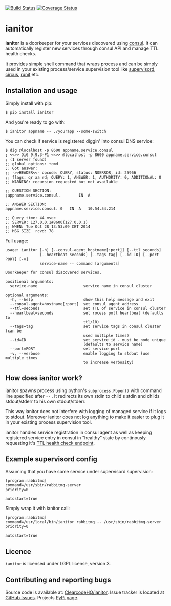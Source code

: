 [![Build Status](https://travis-ci.org/ClearcodeHQ/ianitor.svg?branch=master)](https://travis-ci.org/ClearcodeHQ/ianitor)
[![Coverage Status](https://img.shields.io/coveralls/ClearcodeHQ/ianitor.svg)](https://coveralls.io/r/ClearcodeHQ/ianitor)

# ianitor

**ianitor** is a doorkeeper for your services discovered using
[consul](https://www.consul.io/). It can automatically register new services
through consul API and manage TTL health checks.
 
It provides simple shell command that wraps process and can be simply used in
your existing process/service supervision tool like 
[supervisord](http://supervisord.org/), 
[circus](http://circus.readthedocs.org/en/0.11.1/),
[runit](http://smarden.org/runit/) etc.


## Installation and usage

Simply install with pip:

    $ pip install ianitor
    
And you're ready to go with:

    $ ianitor appname -- ./yourapp --some-switch
    
You can check if service is registered diggin' into consul DNS service:

    $ dig @localhost -p 8600 appname.service.consul
    ; <<>> DiG 9.9.3-P1 <<>> @localhost -p 8600 appname.service.consul
    ; (1 server found)
    ;; global options: +cmd
    ;; Got answer:
    ;; ->>HEADER<<- opcode: QUERY, status: NOERROR, id: 25966
    ;; flags: qr aa rd; QUERY: 1, ANSWER: 1, AUTHORITY: 0, ADDITIONAL: 0
    ;; WARNING: recursion requested but not available

    ;; QUESTION SECTION:
    ;appname.service.consul.		IN	A

    ;; ANSWER SECTION:
    appname.service.consul.	0	IN	A	10.54.54.214

    ;; Query time: 44 msec
    ;; SERVER: 127.0.0.1#8600(127.0.0.1)
    ;; WHEN: Tue Oct 28 13:53:09 CET 2014
    ;; MSG SIZE  rcvd: 78

Full usage:

    usage: ianitor [-h] [--consul-agent hostname[:port]] [--ttl seconds]
                   [--heartbeat seconds] [--tags tag] [--id ID] [--port PORT] [-v]
                   service-name -- command [arguments]
    
    Doorkeeper for consul discovered services.
    
    positional arguments:
      service-name                    service name in consul cluster
    
    optional arguments:
      -h, --help                      show this help message and exit
      --consul-agent=hostname[:port]  set consul agent address
      --ttl=seconds                   set TTL of service in consul cluster
      --heartbeat=seconds             set rocess poll heartbeat (defaults to
                                      ttl/10)
      --tags=tag                      set service tags in consul cluster (can be
                                      used multiple times)
      --id=ID                         set service id - must be node unique
                                      (defaults to service name)
      --port=PORT                     set service port
      -v, --verbose                   enable logging to stdout (use multiple times
                                      to increase verbosity)


## How does ianitor work?

ianitor spawns process using python's `subprocess.Popen()` with command line
specified after `--` . It redirects its own stdin to child's stdin and
childs stdout/stderr to his own stdout/stderr.

This way ianitor does not interfere with logging of managed service if it
logs to stdout. Moreover ianitor does not log anything to make it easier to
plug it in your existing process supervision tool.

ianitor handles service registration in consul agent as well as keeping
registered service entry in consul in "healthy" state by continously requesting
it's [TTL health check endpoint](http://www.consul.io/docs/agent/checks.html). 

## Example supervisord config

Assuming that you have some service under supervisord supervision:

    [program:rabbitmq]
    command=/usr/sbin/rabbitmq-server
    priority=0
    
    autostart=true
    
Simply wrap it with ianitor call:

    [program:rabbitmq]
    command=/usr/local/bin/ianitor rabbitmq -- /usr/sbin/rabbitmq-server
    priority=0
    
    autostart=true

## Licence

`ianitor`  is licensed under LGPL license, version 3.


## Contributing and reporting bugs

Source code is available at: 
[ClearcodeHQ/ianitor](https://github.com/ClearcodeHQ/ianitor). Issue tracker 
is located at [GitHub Issues](https://github.com/ClearcodeHQ/ianitor/issues).
Projects [PyPi page](https://pypi.python.org/pypi/ianitor).